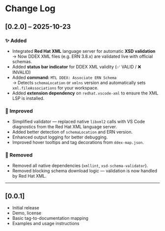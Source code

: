 # Change Log

## [0.2.0] – 2025-10-23

### ✨ Added
- Integrated **Red Hat XML** language server for automatic **XSD validation**  
  → Now DDEX XML files (e.g. ERN 3.8.x) are validated live with official schemas.
- Added **status bar indicator** for DDEX XML validity (✅ VALID / ❌ INVALID)
- Added **command:** `MTL DDEX: Associate ERN Schema`  
  → Detects `schemaLocation` or `xmlns` version and automatically sets
  `xml.fileAssociations` for your workspace.
- Added **extension dependency** on `redhat.vscode-xml`
  to ensure the XML LSP is installed.

### 🧰 Improved
- Simplified validator — replaced native `libxml2` calls with VS Code diagnostics
  from the Red Hat XML language server.
- Added better detection of `schemaLocation` and ERN version.
- Enhanced output logging for better debugging.
- Improved hover tooltips and tag decorations from `ddex-map.json`.

### 🧹 Removed
- Removed all native dependencies (`xmllint`, `xsd-schema-validator`).
- Removed blocking schema download logic — validation is now handled by Red Hat XML.

---

## [0.0.1]

- Initial release  
- Demo, license  
- Basic tag-to-documentation mapping  
- Examples and usage instructions